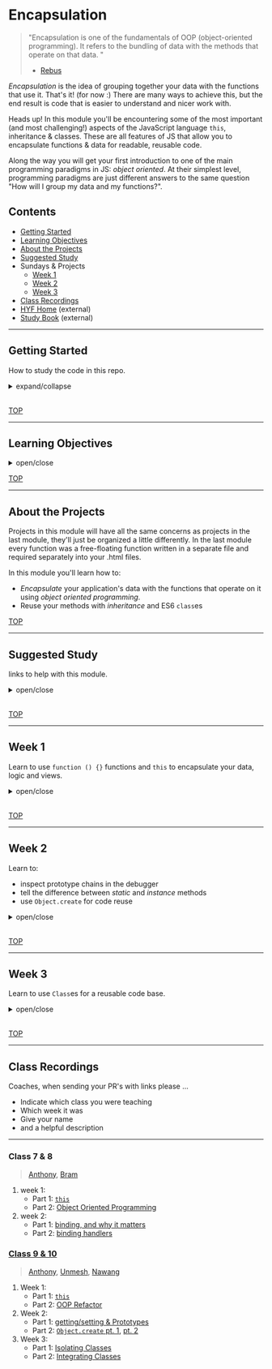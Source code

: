 # Encapsulation

> "Encapsulation is one of the fundamentals of OOP (object-oriented programming). It refers to the bundling of data with the methods that operate on that data. "
>
> - [Rebus](https://press.rebus.community/programmingfundamentals/chapter/encapsulation/)

_Encapsulation_ is the idea of grouping together your data with the functions that use it. That's it! (for now :) There are many ways to achieve this, but the end result is code that is easier to understand and nicer work with.

Heads up! In this module you'll be encountering some of the most important (and most challenging!) aspects of the JavaScript language `this`, inheritance & classes. These are all features of JS that allow you to encapsulate functions & data for readable, reusable code.

Along the way you will get your first introduction to one of the main programming paradigms in JS: _object oriented_. At their simplest level, programming paradigms are just different answers to the same question "How will I group my data and my functions?".

## Contents

- [Getting Started](#getting-started)
- [Learning Objectives](#learning-objectives)
- [About the Projects](#about-the-projects)
- [Suggested Study](#suggested-study)
- Sundays & Projects
  - [Week 1](#week-1)
  - [Week 2](#week-2)
  - [Week 3](#week-3)
- [Class Recordings](#class-recordings)
- [HYF Home](https://home.hackyourfuture.be/) (external)
- [Study Book](https://hackyourfuture.github.io/study/) (external)

---

## Getting Started

How to study the code in this repo.

<details>
<summary>expand/collapse</summary>
<br>

> You will need [NPM](https://docs.npmjs.com/downloading-and-installing-node-js-and-npm) and [nvm](https://github.com/nvm-sh/nvm#installing-and-updating) on your computer to study this material
>
> Using a browser with good DevTools will make your life easier: [Chromium](http://www.chromium.org/getting-involved/download-chromium), [FireFox](https://www.mozilla.org/en-US/firefox/new/), [Edge](https://www.microsoft.com/edge), [Chrome](https://www.google.com/chrome/)

1. Install or update the `study-lenses` package globally
   - `npm install -g study-lenses` (if you do not have it already)
   - `npm update -g study-lenses` (if you already have it installed)
1. Clone this repository:
   - `git clone git@github.com:HackYourFutureBelgium/encapsulation.git` (SSH) (recommended)
   - `git clone https://github.com/HackYourFutureBelgium/encapsulation.git` (HTTPS)
   - `gh repo clone HackYourFutureBelgium/encapsulation` (GH CLI)
1. `cd` into the repository
   - `cd state`
1. Run the `study` command from your CLI
   - `study`
1. The material will open in your default browser, you're good to go!

> If you have a windows computer and get this error:
>
> - `... /study.ps1 cannot be loaded because running scripts ...`
>
> follow the instructions in [this StackOverflow answer](https://stackoverflow.com/a/63424744), that should take care of it ; )

</details>
<br>

[TOP](#encapsulation)

---

## Learning Objectives

<details>
<summary>open/close</summary>

### Vocabulary

- **Encapsulation**
- **Object Oriented Programming**
- **Inheritance**
- **Code Reuse (DRY)**

* Data-first development
  - Understanding applications as Data + User Interactions
  - Developing from the "inside" out: Writing the core object before the user interface
* Organizing your projects into _modules_
* Object Oriented TDD
  - Using tests to define and verify OOP programs

### Hard Skills

- Use the keyword `this`
  - Be able to refactor functions into methods
  - Be able to refactor methods into functions
  - Plan and implement objects based on User Stories
- Use `getters` and `setters`
  - Be able to refactor between properties, methods and getters/setters
- Using `import` & `export` to organize your codebase
- Understand _prototypical inheritance_
- Use ES6 `Class`es to organize your code
  - Be able to refactor between constructor functions & classes
  - Use classes to create simple programs
- `bind`ing handlers to `this`
- `function () {}` vs. `() => {}`
  - How does each one treat `this` differently?
- Closure 101:
  - Using `() => {}` handlers to avoid binding

</details>

[TOP](#encapsulation)

---

## About the Projects

Projects in this module will have all the same concerns as projects in the last module, they'll just be organized a little differently. In the last module every function was a free-floating function written in a separate file and required separately into your .html files.

In this module you'll learn how to:

- _Encapsulate_ your application's data with the functions that operate on it using _object oriented programming_.
- Reuse your methods with _inheritance_ and ES6 `class`es

[TOP](#encapsulation)

---

## Suggested Study

links to help with this module.

<details>
<summary>open/close</summary>
<br>

### Helpful Links

- [Practical JavaScript Tutorial](https://watchandcode.com/p/practical-javascript) (best tutorial ever)
- [study.hyf.be/js/oop](https://study.hackyourfuture.be/javascript/oop) (more links)
- Getters & Setters
  - [Mosh](https://programmingwithmosh.com/javascript/javascript-properties-getters-and-setters/)
  - [Zell](https://dev.to/zellwk/why-use-getters-and-setters-functions-5a5f)

### Binding

- [Examples of `this` and bind](https://www.youtube.com/watch?v=PIkA60I0dKU)
- FunFunFunction
  - [this & bind pt. 1](https://www.youtube.com/watch?v=GhbhD1HR5vk&list=PL0zVEGEvSaeHBZFy6Q8731rcwk0Gtuxub)
  - [this & bind pt. 2](https://www.youtube.com/watch?v=PIkA60I0dKU&list=PL0zVEGEvSaeHBZFy6Q8731rcwk0Gtuxub&index=2)
- Zach Gordon: [this](https://www.youtube.com/watch?v=2qMKjWf1KdE), [binding this](https://www.youtube.com/watch?v=73aAyap_88w), [example: event handlers](https://www.youtube.com/watch?v=sxRnmKldiBs)
- [Binding example in JS Tutor](http://www.pythontutor.com/javascript.html#code=function%20returnThis%28%29%20%7B%0A%20%20return%20this%3B%0A%7D%0Aconst%20demo0%20%3D%20returnThis%28%29%3B%0A%0Aconst%20obj1%20%3D%20%7B%0A%20%20id%3A%201,%0A%20%20returnThis%0A%7D%3B%0Aconst%20demo1%20%3D%20obj1.returnThis%28%29%3B%0A%0Aconst%20obj2%20%3D%20%7B%20id%3A%202%20%7D%3B%0Aconst%20boundToObj2%20%3D%20returnThis.bind%28obj2%29%3B%0Aconst%20demo2%20%3D%20boundToObj2%28%29%3B%0A%0Aconst%20boundToLiteral%20%3D%20returnThis.bind%28%7B%20id%3A%203%20%7D%29%3B%0Aconst%20demo3%20%3D%20boundToLiteral%28%29%3B&curInstr=0&mode=display&origin=opt-frontend.js&py=js&rawInputLstJSON=%5B%5D)
- [`() => {}` vs. `function() {}`](https://www.freecodecamp.org/news/when-and-why-you-should-use-es6-arrow-functions-and-when-you-shouldnt-3d851d7f0b26/)

### Prototypes & Delegation

- [Common Misconceptions](https://medium.com/javascript-scene/common-misconceptions-about-inheritance-in-javascript-d5d9bab29b0a)

### ES6 Modules

- articles
  - [javascript.info/modules-intro](https://javascript.info/modules-intro)
  - [javascript.info/import-export](https://javascript.info/import-export)
  - [javascripttutorial.net](https://www.javascripttutorial.net/es6/es6-modules/)
- videos
  - [Web Dev Simplified](https://www.youtube.com/watch?v=cRHQNNcYf6s)
  - [The Codeholic](https://www.youtube.com/watch?v=ananPWEdfDA)
  - [Meth Meth Method](https://www.youtube.com/watch?v=aWah7hLrSa8)
  - [HYF class recording](https://vimeo.com/412299042)

### Exercises

- [Isolate](./isolate/index.html)
- [Integrate](./integrate/README.md)

### Code to Study

- [Example Projects](./example-projects/README.md)

### OOP TDD

- [numbery-organizer](https://github.com/hackyourfuturebelgium/numbery-organizer)
- [Bowling](https://github.com/codicepulito/tdd-js-tutorial-bowling)
- Iron Hack: [Maze (constructor)](https://github.com/ironhack-labs/lab-javascript-maze), [Vikings (classes)](https://github.com/ironhack-labs/lab-javascript-vikings)
- Rolling Scopes: [TicTacToe](https://github.com/rolling-scopes-school/tic-tac-toe), [Finite State Machine](https://github.com/rolling-scopes-school/finite-state-machine)
- [Kata for Fun (not only OOP)](https://github.com/edsonha/kata-for-fun)

</details>
<br>

[TOP](#encapsulation)

---

## Week 1

Learn to use `function () {}` functions and `this` to encapsulate your data, logic and views.

<details>
<summary>open/close</summary>
<br>

### Before Class

- [Mosh explains `this`](https://www.youtube.com/watch?v=gvicrj31JOM)
- [Traversy OOP Crashcourse](https://www.youtube.com/watch?v=vDJpGenyHaA) (first 10 minutes)
- [javascript.info/object-methods](https://javascript.info/object-methods)
- [StackOverflow](https://stackoverflow.com/questions/17486854/how-to-create-a-method-in-object-literal-notation)
- [() => {} vs. function() {}](https://www.freecodecamp.org/news/when-and-why-you-should-use-es6-arrow-functions-and-when-you-shouldnt-3d851d7f0b26/)
- Isolate:
  - Functions to Methods (examples)

### During Class

#### Before Break

- Isolate
  - Functions to Methods
  - Getters & Setters

#### After Break

- ./refactors/cycler (example)
  1. 2-encapsulated
- Integrate (exercise)
  - 01-app-objects/exercises/average

### After Class

No project this week.

Spend your time getting familiar with `this` and following the [Practical JavaScript Tutorial](https://watchandcode.com/p/practical-javascript) (best tutorial ever). It will be a great review of what we've covered at HYF. Take a moment to appreciate how much you've learned!

Looking for a little challenge? Try refactoring the tutorial's final code into this [Practical JavaScript starter repo](https://github.com/HackYourFutureBelgium/practical-javascript-refactor-starter)

</details>
<br>

[TOP](#encapsulation)

---

## Week 2

Learn to:

- inspect prototype chains in the debugger
- tell the difference between _static_ and _instance_ methods
- use `Object.create` for code reuse

<details>
<summary>open/close</summary>
<br>

### Before Class

- Prototype Delegation
  - [Just JavaScript](https://github.com/HackYourFutureBelgium/just-javascript/tree/master/09-prototypes)
  - [prototype chain diagram](./diagrams/prototype-chain-1.jpeg)
  - [more detailed diagram](./diagrams/prototype-chain-2.jpeg)
  - [javascript.info](https://javascript.info/prototype-inheritance)
- `Object.create()`
  - FunFunFunction: [Prototypes in JavaScript](https://www.youtube.com/watch?v=riDVvXZ_Kb4), [Prototype Basics](https://www.youtube.com/watch?v=YkoelSTUy7A&list=PL0zVEGEvSaeHBZFy6Q8731rcwk0Gtuxub&index=3),[`Object.create()`](https://www.youtube.com/watch?v=CDFN1VatiJA)
  - [Griffith](https://www.youtube.com/watch?v=qqyZn8X9M3I)
  - [WebTunings](https://www.youtube.com/watch?v=4MUgn3XeOZM)
  - [MDN](https://developer.mozilla.org/en-US/docs/Web/JavaScript/Reference/Global_Objects/Object/create)
- Code to Study:
  - [Cycler Refactor](./example-projects/refactors/cycler) through `5-create-many.html`

### During Class

#### Before Break

- Isolate: 7. Prototype Delegation

#### After Break

- Isolate: 8. `Object.create`
- Integrate: 3. `Object.create`

### After Class

List Manager! Following up on the tutorial from last week, your group will be building a web page that allows users to create as many lists as they want. You will need to refactor the todo list from WatchAndCode into a prototype object that can be used to create so list instances. A suggestion: users can input a title and create a new list with that title.

This week's [starter repository](https://github.com/HackYourFutureBelgium/starter-encapsulation-list-prototype) has the basics already in place for you. Enjoy!

#### Checklist

```md
coming soon
```

</details>
<br>

[TOP](#encapsulation)

---

## Week 3

Learn to use `Class`es for a reusable code base.

<details>
<summary>open/close</summary>
<br>

### Before Class

- Classes
  - [Traversy](https://www.youtube.com/watch?v=RBLIm5LMrmc)
  - [javascript.info](https://javascript.info/class)
  - [Beau](https://www.youtube.com/watch?v=bq_jZY6Skto)
  - [MDN](https://developer.mozilla.org/en-US/docs/Web/JavaScript/Reference/Classes)

### During Class

#### Before Break

- [isolate](./isolate/index.html)
  - 9. Classes

#### After Break

- [integrate](./integrate/index.html)
  - 5. Classes

### After Class

> after class

Impress yourselves! Using [this starter repository](https://github.com/HackYourFutureBelgium/encapsulation-starter-wk-3-class/), plan and scope a project of your choosing. This can be a totally new idea or a reworking of a previous project.

If your group decides to continue last week's project, there's no need to move to a new repository. Just try refactoring your project from prototypes to classes.

#### Checklist

```md
coming soon
```

</details>
<br>

[TOP](#encapsulation)

---

## Class Recordings

Coaches, when sending your PR's with links please ...

- Indicate which class you were teaching
- Which week it was
- Give your name
- and a helpful description

---

### Class 7 & 8

> [Anthony](https://github.com/Toinne/), [Bram](https://github.com/bramdevries/)

1. week 1:
   - Part 1: [`this`](https://vimeo.com/399611933)
   - Part 2: [Object Oriented Programming](https://vimeo.com/399631422)
2. week 2:
   - Part 1: [binding, and why it matters](https://vimeo.com/401830596)
   - Part 2: [binding handlers](https://vimeo.com/401853625)

### [Class 9 & 10](https://hackyourfuture.be/class-9-10)

> [Anthony](https://github.com/Toinne/), [Unmesh](https://github.com/unmeshvrije/), [Nawang](https://github.com/nawatend)

1. Week 1:
   - Part 1: [`this`](https://vimeo.com/453294595)
   - Part 2: [OOP Refactor](https://vimeo.com/453294872)
2. Week 2:
   - Part 1: [getting/setting & Prototypes](https://vimeo.com/455538183)
   - Part 2: [`Object.create` pt. 1](https://vimeo.com/455538415), [pt. 2](https://vimeo.com/455538951)
3. Week 3:
   - Part 1: [Isolating Classes](https://vimeo.com/457832595)
   - Part 2: [Integrating Classes](https://vimeo.com/457832956)
